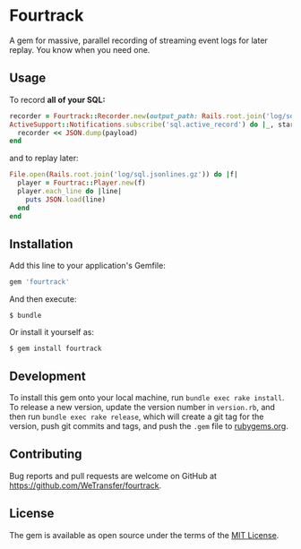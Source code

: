 # Fourtrack

A gem for massive, parallel recording of streaming event logs for later replay. You know when you need one.

## Usage

To record **all of your SQL:**

```ruby
recorder = Fourtrack::Recorder.new(output_path: Rails.root.join('log/sql.jsonlines.gz'), flush_after: 1024)
ActiveSupport::Notifications.subscribe('sql.active_record') do |_, started, finished, id, payload|
  recorder << JSON.dump(payload)
end
```

and to replay later:

```ruby
File.open(Rails.root.join('log/sql.jsonlines.gz')) do |f|
  player = Fourtrac::Player.new(f)
  player.each_line do |line|
    puts JSON.load(line)
  end
end
```

## Installation

Add this line to your application's Gemfile:

```ruby
gem 'fourtrack'
```

And then execute:

    $ bundle

Or install it yourself as:

    $ gem install fourtrack

## Development

To install this gem onto your local machine, run `bundle exec rake install`. To release a new version, update the version number in `version.rb`, and then run `bundle exec rake release`, which will create a git tag for the version, push git commits and tags, and push the `.gem` file to [rubygems.org](https://rubygems.org).

## Contributing

Bug reports and pull requests are welcome on GitHub at https://github.com/WeTransfer/fourtrack.

## License

The gem is available as open source under the terms of the [MIT License](http://opensource.org/licenses/MIT).

